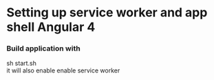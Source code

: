 <h1>Setting up service worker and app shell Angular 4</h1> 

<h3>Build application with </h3>
sh start.sh <br>
it will also enable enable service worker
